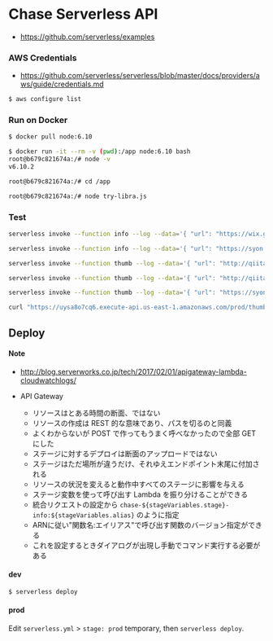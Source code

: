 Chase Serverless API
====================

- https://github.com/serverless/examples


### AWS Credentials

- https://github.com/serverless/serverless/blob/master/docs/providers/aws/guide/credentials.md

```bash
$ aws configure list
```

### Run on Docker

```bash
$ docker pull node:6.10

$ docker run -it --rm -v (pwd):/app node:6.10 bash
root@b679c821674a:/# node -v
v6.10.2

root@b679c821674a:/# cd /app

root@b679c821674a:/# node try-libra.js
```

### Test

```bash
serverless invoke --function info --log --data='{ "url": "https://wix.github.io/react-native-navigation/#/screen-api?id=poptorootparams-" }'
```

```bash
serverless invoke --function info --log --data='{ "url": "https://syon.github.io/refills/rid/1495884/" }'
```

```bash
serverless invoke --function thumb --log --data='{ "url": "http://qiita.com/clockmaker/items/2a6ba69ef6e452844adf", "pocket_id": "1698793461", "suggested": "https://qiita-image-store.s3.amazonaws.com/0/2544/8ecf3c51-3ee4-3d81-3666-8f421b2ea12a.jpeg"}'
```

```bash
serverless invoke --function thumb --log --data='{ "url": "http://qiita.com/szk3/items/298dfc8bb86ba802617f", "pocket_id": "1184649995", "suggested": "https://cdn.qiita.com/emoji/twemoji/unicode/1f617.png"}'
```

```bash
serverless invoke --function thumb --log --data='{ "url": "https://syon.github.io/refills/rid/1495884/", "pocket_id": "1761611357", "suggested": "undefined"}'
```

```bash
curl "https://uysa8o7cq6.execute-api.us-east-1.amazonaws.com/prod/thumb?url=http://yutoma233.hatenablog.com/entry/2017/04/28/073000&pocket_id=1719054137"
```

## Deploy

#### Note

- http://blog.serverworks.co.jp/tech/2017/02/01/apigateway-lambda-cloudwatchlogs/

- API Gateway
  - リソースはとある時間の断面、ではない
  - リソースの作成は REST 的な意味であり、パスを切るのと同義
  - よくわからないが POST で作ってもうまく呼べなかったので全部 GET にした
  - ステージに対するデプロイは断面のアップロードではない
  - ステージはただ場所が違うだけ、それゆえエンドポイント末尾に付加される
  - リソースの状況を変えると動作中すべてのステージに影響を与える
  - ステージ変数を使って呼び出す Lambda を振り分けることができる
  - 統合リクエストの設定から `chase-${stageVariables.stage}-info:${stageVariables.alias}` のように指定
  - ARNに従い"関数名:エイリアス"で呼び出す関数のバージョン指定ができる
  - これを設定するときダイアログが出現し手動でコマンド実行する必要がある


#### dev

```bash
$ serverless deploy
```

#### prod

Edit `serverless.yml` > `stage: prod` temporary, then `serverless deploy`.
